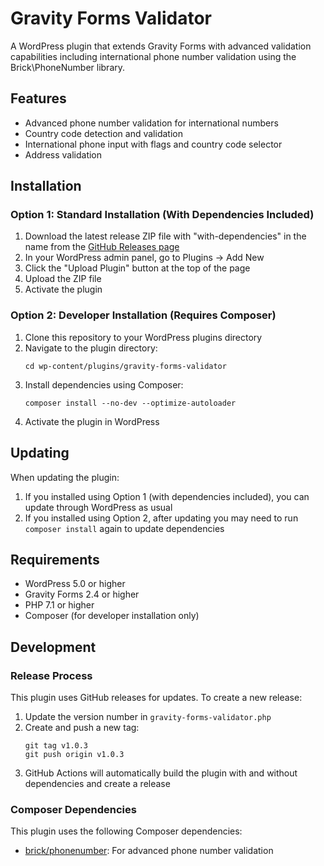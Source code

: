 # Gravity Forms Validator

A WordPress plugin that extends Gravity Forms with advanced validation capabilities including international phone number validation using the Brick\PhoneNumber library.

## Features

- Advanced phone number validation for international numbers
- Country code detection and validation
- International phone input with flags and country code selector
- Address validation

## Installation

### Option 1: Standard Installation (With Dependencies Included)

1. Download the latest release ZIP file with "with-dependencies" in the name from the [GitHub Releases page](https://github.com/TomJacobsUK/gravity-forms-validator/releases)
2. In your WordPress admin panel, go to Plugins → Add New
3. Click the "Upload Plugin" button at the top of the page
4. Upload the ZIP file
5. Activate the plugin

### Option 2: Developer Installation (Requires Composer)

1. Clone this repository to your WordPress plugins directory
2. Navigate to the plugin directory:
   ```
   cd wp-content/plugins/gravity-forms-validator
   ```
3. Install dependencies using Composer:
   ```
   composer install --no-dev --optimize-autoloader
   ```
4. Activate the plugin in WordPress

## Updating

When updating the plugin:

1. If you installed using Option 1 (with dependencies included), you can update through WordPress as usual
2. If you installed using Option 2, after updating you may need to run `composer install` again to update dependencies

## Requirements

- WordPress 5.0 or higher
- Gravity Forms 2.4 or higher
- PHP 7.1 or higher
- Composer (for developer installation only)

## Development

### Release Process

This plugin uses GitHub releases for updates. To create a new release:

1. Update the version number in `gravity-forms-validator.php`
2. Create and push a new tag:
   ```
   git tag v1.0.3
   git push origin v1.0.3
   ```
3. GitHub Actions will automatically build the plugin with and without dependencies and create a release

### Composer Dependencies

This plugin uses the following Composer dependencies:

- [brick/phonenumber](https://github.com/brick/phonenumber): For advanced phone number validation